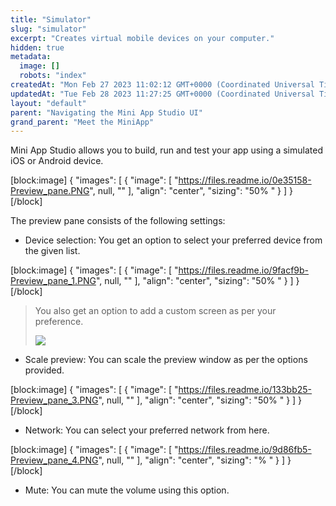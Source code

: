 ```yaml
---
title: "Simulator"
slug: "simulator"
excerpt: "Creates virtual mobile devices on your computer."
hidden: true
metadata: 
  image: []
  robots: "index"
createdAt: "Mon Feb 27 2023 11:02:12 GMT+0000 (Coordinated Universal Time)"
updatedAt: "Tue Feb 28 2023 11:27:25 GMT+0000 (Coordinated Universal Time)"
layout: "default"
parent: "Navigating the Mini App Studio UI"
grand_parent: "Meet the MiniApp"
---
```

Mini App Studio allows you to build, run and test your app using a simulated iOS or Android device. 

[block:image]
{
  "images": [
    {
      "image": [
        "https://files.readme.io/0e35158-Preview_pane.PNG",
        null,
        ""
      ],
      "align": "center",
      "sizing": "50% "
    }
  ]
}
[/block]


The preview pane consists of the following settings:

- Device selection: You get an option to select your preferred device from the given list.

[block:image]
{
  "images": [
    {
      "image": [
        "https://files.readme.io/9facf9b-Preview_pane_1.PNG",
        null,
        ""
      ],
      "align": "center",
      "sizing": "50% "
    }
  ]
}
[/block]


> You also get an option to add a custom screen as per your preference.
>
> ![](https://files.readme.io/88fbd2d-Preview_pane_2.PNG)

- Scale preview: You can scale the preview window as per the options provided.

[block:image]
{
  "images": [
    {
      "image": [
        "https://files.readme.io/133bb25-Preview_pane_3.PNG",
        null,
        ""
      ],
      "align": "center",
      "sizing": "50% "
    }
  ]
}
[/block]


- Network: You can select your preferred network from here.

[block:image]
{
  "images": [
    {
      "image": [
        "https://files.readme.io/9d86fb5-Preview_pane_4.PNG",
        null,
        ""
      ],
      "align": "center",
      "sizing": "% "
    }
  ]
}
[/block]


- Mute: You can mute the volume using this option.
